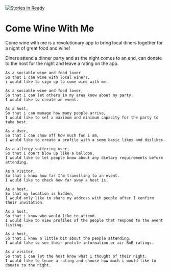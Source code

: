 [![Stories in Ready](https://badge.waffle.io/DSeanGray/come_dine_with_me.png?label=ready&title=Ready)](https://waffle.io/DSeanGray/come_dine_with_me?utm_source=badge)
# Come Wine With Me

Come wine with me is a revolutionary app to bring local diners together for a night of great food and wine!

Diners attend a dinner party and as the night comes to an end, can donate to the host for the night and leave a rating on the app.

```
As a sociable wine and food lover
So that i can wine with local winers,
i would like to sign up to come wine with me.
```
```
As a sociable wine and food lover,
So that i can let others in my area know about my party.
I would like to create an event.
```
```
As a host,
So that i can manage how many people arrive,
I would like to set a maximum and minimum capacity for the party to take best.
```
```
As a User,
So that i can show off how much fun i am,
I would like to create a profile with a some basic likes and dislikes.
```
```
As a allergy suffering user,
So that i don't blow up like a balloon,
I would like to let people know about any dietary requirements before attending.
```
```
As a visitor,
So that i know how far I'm travelling to an event.
I would like to check how far away a host is.
```
```
As a host,
So that my location is hidden,
I would only like to share my address with people after I confirm their invitation.
```
```
As a host,
So that i know who would like to attend.
I would like to view profiles of the people that respond to the event listing.
```
```
As a host,
So that i know a little bit about the people attending,
I would like to see their profile information or air BnB ratings.
```
```
As a visitor,
So that i can let the host know what i thought of their night.
I would like to leave a rating and choose how much i would like to donate to the night.
```
